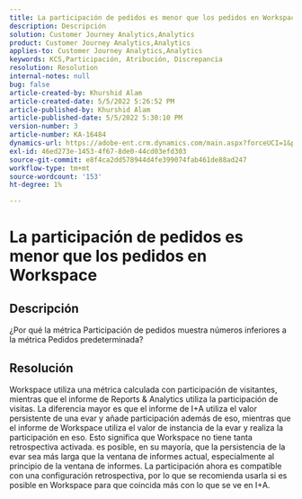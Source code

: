 ```yaml
---
title: La participación de pedidos es menor que los pedidos en Workspace
description: Descripción
solution: Customer Journey Analytics,Analytics
product: Customer Journey Analytics,Analytics
applies-to: Customer Journey Analytics,Analytics
keywords: KCS,Participación, Atribución, Discrepancia
resolution: Resolution
internal-notes: null
bug: false
article-created-by: Khurshid Alam
article-created-date: 5/5/2022 5:26:52 PM
article-published-by: Khurshid Alam
article-published-date: 5/5/2022 5:30:10 PM
version-number: 3
article-number: KA-16484
dynamics-url: https://adobe-ent.crm.dynamics.com/main.aspx?forceUCI=1&pagetype=entityrecord&etn=knowledgearticle&id=5624a68b-98cc-ec11-a7b5-6045bd00dbbc
exl-id: 46ed273e-1453-4f67-8de0-44cd03efd303
source-git-commit: e8f4ca2dd578944d4fe399074fab461de88ad247
workflow-type: tm+mt
source-wordcount: '153'
ht-degree: 1%

---
```


# La participación de pedidos es menor que los pedidos en Workspace

## Descripción


¿Por qué la métrica Participación de pedidos muestra números inferiores a la métrica Pedidos predeterminada?


## Resolución


Workspace utiliza una métrica calculada con participación de visitantes, mientras que el informe de Reports &amp; Analytics utiliza la participación de visitas. La diferencia mayor es que el informe de I+A utiliza el valor persistente de una evar y añade participación además de eso, mientras que el informe de Workspace utiliza el valor de instancia de la evar y realiza la participación en eso. Esto significa que Workspace no tiene tanta retrospectiva activada. es posible, en su mayoría, que la persistencia de la evar sea más larga que la ventana de informes actual, especialmente al principio de la ventana de informes. La participación ahora es compatible con una configuración retrospectiva, por lo que se recomienda usarla si es posible en Workspace para que coincida más con lo que se ve en I+A.
